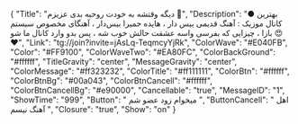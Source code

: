 {
"Title": "دیگه وقتشه به خودت روحیه بدی عزیزم 🫵",
"Description": "● بهترین کانال موزیک : آهنگ قدیمی بیس دار ، هایده حمیرا بیس‌دار ، آهنگای مخصوص سیستم بازا ، چیزایی که بفرسی واسه عشقت حالش خوب شه ، پس بدو وارد کانال ما شو 😍❤️",
"Link": "tg://join?invite=jAsLq-TeqmcyYjRk",
"ColorWave": "#E040FB",
"Color": "#FF9100",
"ColorWaveTwo": "#EA80FC",
"ColorBackGround": "#ffffff",
"TitleGravity": "center",
"MessageGravity": "center",
"ColorMessage": "#ff323232",
"ColorTitle": "#ff111111",
"ColorBtn": "#ffffff",
"ColorBtnBg": "#00a043",
"ColorBtnCancell": "#ffffff",
"ColorBtnCancellBg": "#e90000",
"Cancellable": "true",
"MessageID": "1",
"ShowTime": "999",
"Button": " میخوام زود عضو شم ",
"ButtonCancell": " اهل آهنگ نیسم ",
"Closure": "true",
"Show": "on"
}
